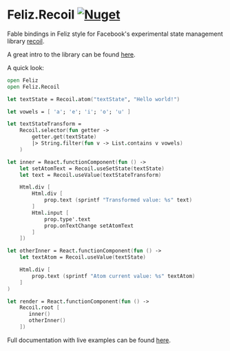 # Feliz.Recoil [![Nuget](https://img.shields.io/nuget/v/Feliz.Recoil.svg?maxAge=0&colorB=brightgreen)](https://www.nuget.org/packages/Feliz.Recoil)

Fable bindings in Feliz style for Facebook's experimental state management library [recoil](https://github.com/facebookexperimental/Recoil).

A great intro to the library can be found [here](https://www.youtube.com/watch?v=_ISAA_Jt9kI).

A quick look:

```fs
open Feliz
open Feliz.Recoil

let textState = Recoil.atom("textState", "Hello world!")

let vowels = [ 'a'; 'e'; 'i'; 'o'; 'u' ]

let textStateTransform =
    Recoil.selector(fun getter ->
        getter.get(textState)
        |> String.filter(fun v -> List.contains v vowels)
    )

let inner = React.functionComponent(fun () ->
    let setAtomText = Recoil.useSetState(textState)
    let text = Recoil.useValue(textStateTransform)

    Html.div [
        Html.div [
            prop.text (sprintf "Transformed value: %s" text)
        ]
        Html.input [
            prop.type'.text
            prop.onTextChange setAtomText
        ]
    ])

let otherInner = React.functionComponent(fun () ->
    let textAtom = Recoil.useValue(textState)

    Html.div [
        prop.text (sprintf "Atom current value: %s" textAtom)
    ]
)

let render = React.functionComponent(fun () ->
    Recoil.root [
       inner()
       otherInner()
    ])
```

Full documentation with live examples can be found [here](https://shmew.github.io/Feliz.Recoil/).
